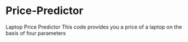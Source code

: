 # Price-Predictor
Laptop Price Predictor 
This code provides you a price of a laptop on the basis of four parameters 
